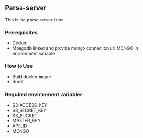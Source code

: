 ## Parse-server

This is the parse server I use

### Prerequisites
- Docker
- Mongodb linked and provide mongo connection uri MONGO in environment variable

### How to Use
- Build docker image
- Run it

### Required environment variables
- S3_ACCESS_KEY
- S3_SECRET_KEY
- S3_BUCKET
- MASTER_KEY
- APP_ID
- MONGO